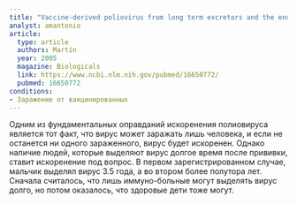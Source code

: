 ```yaml
---
title: "Vaccine-derived poliovirus from long term excretors and the end game of polio eradication"
analyst: amantonio
article:
  type: article
  authors: Martín
  year: 2005
  magazine: Biologicals
  link: https://www.ncbi.nlm.nih.gov/pubmed/16650772/
  pubmed: 16650772
conditions:
- Заражение от вакцинированных
---
```


Одним из фундаментальных оправданий искоренения полиовируса является тот факт, что вирус может заражать лишь человека, и если не останется ни одного зараженного, вирус будет искоренен. Однако наличие людей, которые выделяют вирус долгое время после прививки, ставит искоренение под вопрос.
В первом зарегистрированном случае, мальчик выделял вирус 3.5 года, а во втором более полутора лет. Сначала считалось, что лишь иммуно-больные могут выделять вирус долго, но потом оказалось, что здоровые дети тоже могут.
